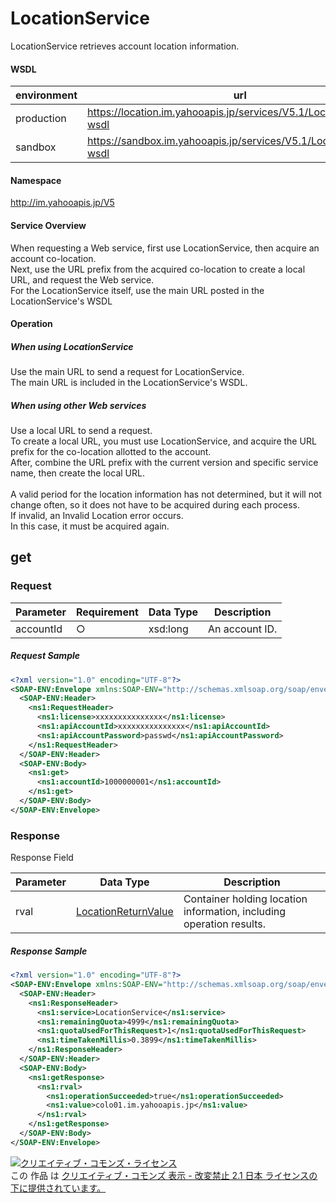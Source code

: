 # LocationService
LocationService retrieves account location information.
#### WSDL
| environment | url |
|---|---|
| production  | https://location.im.yahooapis.jp/services/V5.1/LocationService?wsdl|
| sandbox  | https://sandbox.im.yahooapis.jp/services/V5.1/LocationService?wsdl|
#### Namespace
http://im.yahooapis.jp/V5
#### Service Overview
When requesting a Web service, first use LocationService, then acquire an account co-location. <br>
Next, use the URL prefix from the acquired co-location to create a local URL, and request the Web service. <br>
For the LocationService itself, use the main URL posted in the LocationService's WSDL
#### Operation
##### When using LocationService
Use the main URL to send a request for LocationService.<br>
The main URL is included in the LocationService's WSDL.
##### When using other Web services
Use a local URL to send a request. <br>
To create a local URL, you must use LocationService, and acquire the URL prefix for the co-location allotted to the account.<br>
After, combine the URL prefix with the current version and specific service name, then create the local URL. <br>
<br>
A valid period for the location information has not determined, but it will not change often, so it does not have to be acquired during each process. <br>
If invalid, an Invalid Location error occurs. <br>
In this case, it must be acquired again.

## get
### Request

| Parameter | Requirement | Data Type | Description | 
|---|---|---|---|
| accountId | ○ | xsd:long | An account ID. | 

##### Request Sample
```xml
<?xml version="1.0" encoding="UTF-8"?>
<SOAP-ENV:Envelope xmlns:SOAP-ENV="http://schemas.xmlsoap.org/soap/envelope/" xmlns:ns1="http://im.yahooapis.jp/V5">
  <SOAP-ENV:Header>
    <ns1:RequestHeader>
      <ns1:license>xxxxxxxxxxxxxxx</ns1:license>
      <ns1:apiAccountId>xxxxxxxxxxxxxxx</ns1:apiAccountId>
      <ns1:apiAccountPassword>passwd</ns1:apiAccountPassword>
    </ns1:RequestHeader>
  </SOAP-ENV:Header>
  <SOAP-ENV:Body>
    <ns1:get>
      <ns1:accountId>1000000001</ns1:accountId>
    </ns1:get>
  </SOAP-ENV:Body>
</SOAP-ENV:Envelope>
```

### Response
Response Field

| Parameter | Data Type | Description | 
|---|---|---|
| rval | [LocationReturnValue](../data/LocationReturnValue.md) | Container holding location information, including operation results. | error | [Error](../data/Error.md) | An error. | 

##### Response Sample
```xml
<?xml version="1.0" encoding="UTF-8"?>
<SOAP-ENV:Envelope xmlns:SOAP-ENV="http://schemas.xmlsoap.org/soap/envelope/" xmlns:ns1="http://im.yahooapis.jp/V5">
  <SOAP-ENV:Header>
    <ns1:ResponseHeader>
      <ns1:service>LocationService</ns1:service>
      <ns1:remainingQuota>4999</ns1:remainingQuota>
      <ns1:quotaUsedForThisRequest>1</ns1:quotaUsedForThisRequest>
      <ns1:timeTakenMillis>0.3899</ns1:timeTakenMillis>
    </ns1:ResponseHeader>
  </SOAP-ENV:Header>
  <SOAP-ENV:Body>
    <ns1:getResponse>
      <ns1:rval>
        <ns1:operationSucceeded>true</ns1:operationSucceeded>
        <ns1:value>colo01.im.yahooapis.jp</ns1:value>
      </ns1:rval>
    </ns1:getResponse>
  </SOAP-ENV:Body>
</SOAP-ENV:Envelope>
```
<a rel="license" href="http://creativecommons.org/licenses/by-nd/2.1/jp/"><img alt="クリエイティブ・コモンズ・ライセンス" style="border-width:0" src="https://i.creativecommons.org/l/by-nd/2.1/jp/88x31.png" /></a><br />この 作品 は <a rel="license" href="http://creativecommons.org/licenses/by-nd/2.1/jp/">クリエイティブ・コモンズ 表示 - 改変禁止 2.1 日本 ライセンスの下に提供されています。</a>
